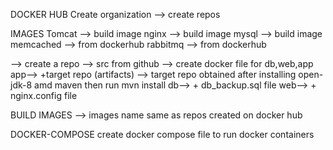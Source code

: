 DOCKER HUB
Create organization --> create repos

IMAGES 
Tomcat --> build image
nginx --> build image
mysql --> build image
memcached --> from dockerhub
rabbitmq --> from dockerhub



--> create a repo
   --> src from github
   --> create docker file for db,web,app
   app--> +target repo (artifacts)
        --> target repo obtained after installing open-jdk-8 amd maven then run mvn install
   db--> + db_backup.sql file
   web--> + nginx.config file
   
   BUILD IMAGES
    --> images name same as repos created on docker hub
   
   DOCKER-COMPOSE
   create docker compose file to run docker containers
   
   
